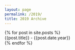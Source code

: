 ```yaml
---
layout: page
permalink: /2019/
title: 2019 Archive
---
```



<div id="archives">
  {% for post in site.posts %}
  <article class="archive-item">
    {{post.title}} - {{post.date.year}}
  </article>
  {% endfor %}
</div>
